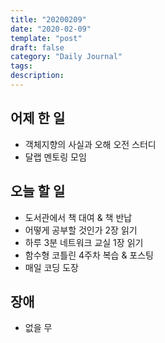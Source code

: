 ```yaml
---
title: "20200209"
date: "2020-02-09"
template: "post"
draft: false
category: "Daily Journal"
tags:
description:
---
```


## 어제 한 일

* 객체지향의 사실과 오해 오전 스터디
* 달랩 멘토링 모임

## 오늘 할 일

* 도서관에서 책 대여 & 책 반납
* 어떻게 공부할 것인가 2장 읽기
* 하루 3분 네트워크 교실 1장 읽기
* 함수형 코틀린 4주차 복습 & 포스팅
* 매일 코딩 도장

## 장애

* 없을 무
